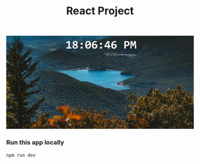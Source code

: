 <h1 align="center">React Project</h1>
<br>

![Demo app](./src/assets/Demo.png)

### Run this app locally

```shell
npm run dev
```